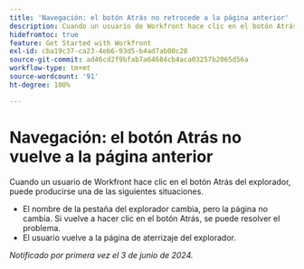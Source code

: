 ```yaml
---
title: 'Navegación: el botón Atrás no retrocede a la página anterior'
description: Cuando un usuario de Workfront hace clic en el botón Atrás de su explorador, éste no funciona como se esperaba.
hidefromtoc: true
feature: Get Started with Workfront
exl-id: cba19c37-ca23-4eb6-93d5-b4ad7ab00c28
source-git-commit: ad46cd2f9bfab7a64684cb4aca03257b2065d56a
workflow-type: tm+mt
source-wordcount: '91'
ht-degree: 100%

---
```


# Navegación: el botón Atrás no vuelve a la página anterior

<!--

>[!NOTE]
>
>This issue was fixed on June 20, 2024.

-->

Cuando un usuario de Workfront hace clic en el botón Atrás del explorador, puede producirse una de las siguientes situaciones.

* El nombre de la pestaña del explorador cambia, pero la página no cambia. Si vuelve a hacer clic en el botón Atrás, se puede resolver el problema.
* El usuario vuelve a la página de aterrizaje del explorador.

_Notificado por primera vez el 3 de junio de 2024._
